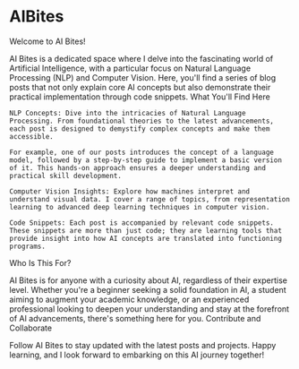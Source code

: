 # AIBites

Welcome to AI Bites!

AI Bites is a dedicated space where I delve into the fascinating world of Artificial Intelligence, with a particular focus on Natural Language Processing (NLP) and Computer Vision. Here, you'll find a series of blog posts that not only explain core AI concepts but also demonstrate their practical implementation through code snippets.
What You'll Find Here

    NLP Concepts: Dive into the intricacies of Natural Language Processing. From foundational theories to the latest advancements, each post is designed to demystify complex concepts and make them accessible.

    For example, one of our posts introduces the concept of a language model, followed by a step-by-step guide to implement a basic version of it. This hands-on approach ensures a deeper understanding and practical skill development.

    Computer Vision Insights: Explore how machines interpret and understand visual data. I cover a range of topics, from representation learning to advanced deep learning techniques in computer vision.

    Code Snippets: Each post is accompanied by relevant code snippets. These snippets are more than just code; they are learning tools that provide insight into how AI concepts are translated into functioning programs.

   
Who Is This For?

AI Bites is for anyone with a curiosity about AI, regardless of their expertise level. Whether you're a beginner seeking a solid foundation in AI, a student aiming to augment your academic knowledge, or an experienced professional looking to deepen your understanding and stay at the forefront of AI advancements, there's something here for you.
Contribute and Collaborate

Follow AI Bites to stay updated with the latest posts and projects. Happy learning, and I look forward to embarking on this AI journey together!

